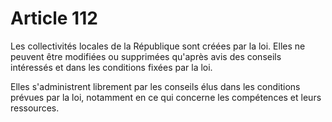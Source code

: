 # Article 112

Les collectivités locales de la République sont créées par la loi. Elles ne peuvent être modifiées ou supprimées qu'après avis des conseils intéressés et dans les conditions fixées par la loi.

Elles s'administrent librement par les conseils élus dans les conditions prévues par la loi, notamment en ce qui concerne les compétences et leurs ressources.